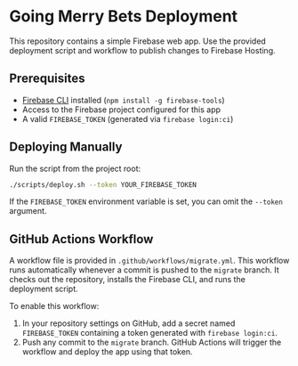 # Going Merry Bets Deployment

This repository contains a simple Firebase web app. Use the provided deployment
script and workflow to publish changes to Firebase Hosting.

## Prerequisites

- [Firebase CLI](https://firebase.google.com/docs/cli) installed (`npm install -g firebase-tools`)
- Access to the Firebase project configured for this app
- A valid `FIREBASE_TOKEN` (generated via `firebase login:ci`)

## Deploying Manually

Run the script from the project root:

```bash
./scripts/deploy.sh --token YOUR_FIREBASE_TOKEN
```

If the `FIREBASE_TOKEN` environment variable is set, you can omit the `--token`
argument.

## GitHub Actions Workflow

A workflow file is provided in `.github/workflows/migrate.yml`. This workflow
runs automatically whenever a commit is pushed to the `migrate` branch. It
checks out the repository, installs the Firebase CLI, and runs the deployment
script.

To enable this workflow:

1. In your repository settings on GitHub, add a secret named
   `FIREBASE_TOKEN` containing a token generated with `firebase login:ci`.
2. Push any commit to the `migrate` branch. GitHub Actions will trigger the
   workflow and deploy the app using that token.


